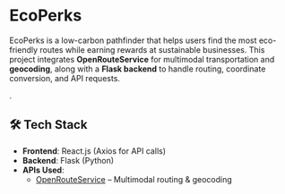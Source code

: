 # EcoPerks

EcoPerks is a low-carbon pathfinder that helps users find the most eco-friendly routes while earning rewards at sustainable businesses. This project integrates **OpenRouteService** for multimodal transportation and **geocoding**, along with a **Flask backend** to handle routing, coordinate conversion, and API requests.

.

## **🛠 Tech Stack**

-   **Frontend**: React.js (Axios for API calls)
-   **Backend**: Flask (Python)
-   **APIs Used**:
    -   [OpenRouteService](https://openrouteservice.org/) – Multimodal routing & geocoding